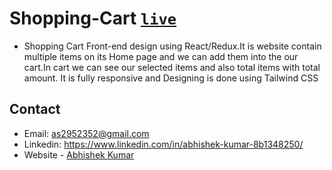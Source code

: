 # Shopping-Cart  [```live```](https://abhishek1912-shoppingcart.netlify.app/)

- Shopping Cart Front-end design using React/Redux.It is website contain multiple items on its Home page and we can add them into the our cart.In cart we can see our selected items and also total items with total amount. It is fully responsive and Designing is done using Tailwind CSS

## Contact
- Email: as2952352@gmail.com
- Linkedin: https://www.linkedin.com/in/abhishek-kumar-8b1348250/
- Website - [Abhishek Kumar](https://abhishek1912-portfolio.netlify.app/)

